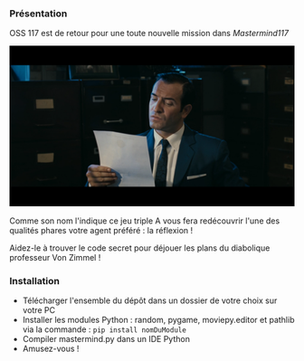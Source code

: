 ### Présentation

OSS 117 est de retour pour une toute nouvelle mission dans *Mastermind117*

![](https://github.com/RedaPengam/Mastermind117/blob/main/data/hmmm.png)

Comme son nom l'indique ce jeu triple A vous fera redécouvrir l'une des qualités phares votre agent préféré : la réflexion !

Aidez-le à trouver le code secret pour déjouer les plans du diabolique professeur Von Zimmel !

### Installation

- Télécharger l'ensemble du dépôt dans un dossier de votre choix sur votre PC 
- Installer les modules Python : random, pygame, moviepy.editor et pathlib via la commande :  `pip install nomDuModule`
- Compiler mastermind.py dans un IDE Python
- Amusez-vous !
